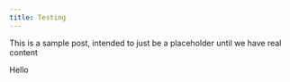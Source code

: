 ```yaml
---
title: Testing
---
```

This is a sample post, intended to just be a placeholder until we have real content

Hello